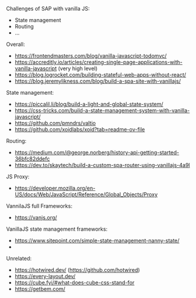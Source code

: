 Challenges of SAP with vanilla JS:

- State management
- Routing
- ...

Overall:

- https://frontendmasters.com/blog/vanilla-javascript-todomvc/
- https://accreditly.io/articles/creating-single-page-applications-with-vanilla-javascript (very
  high level)
- https://blog.logrocket.com/building-stateful-web-apps-without-react/
- https://blog.jeremylikness.com/blog/build-a-spa-site-with-vanillajs/

State management:

- https://piccalil.li/blog/build-a-light-and-global-state-system/
- https://css-tricks.com/build-a-state-management-system-with-vanilla-javascript/
- https://github.com/pmndrs/valtio
- https://github.com/xoidlabs/xoid?tab=readme-ov-file

Routing:

- https://medium.com/@george.norberg/history-api-getting-started-36bfc82ddefc
- https://dev.to/skaytech/build-a-custom-spa-router-using-vanillajs-4a9l

JS Proxy:

- https://developer.mozilla.org/en-US/docs/Web/JavaScript/Reference/Global_Objects/Proxy

VannilaJS full Frameworks:

- https://vanjs.org/

VanillaJS state management frameworks:

- https://www.sitepoint.com/simple-state-management-nanny-state/
-

Unrelated:

- https://hotwired.dev/ (https://github.com/hotwired)
- https://every-layout.dev/
- https://cube.fyi/#what-does-cube-css-stand-for
- https://getbem.com/
